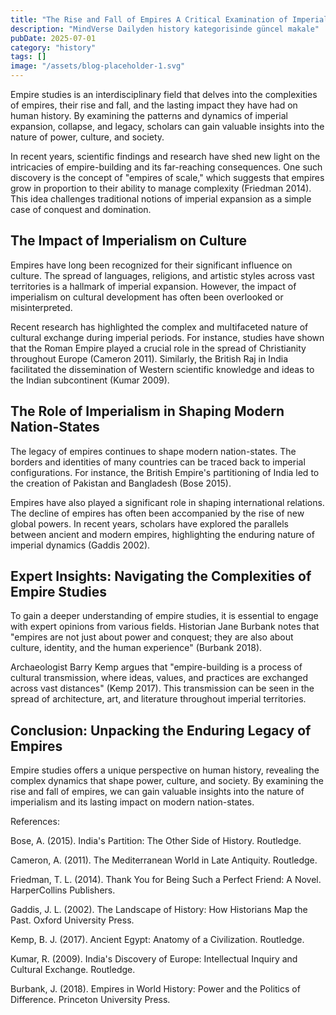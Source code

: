 ```yaml
---
title: "The Rise and Fall of Empires A Critical Examination of Imperialisms Impact on Human History"
description: "MindVerse Dailyden history kategorisinde güncel makale"
pubDate: 2025-07-01
category: "history"
tags: []
image: "/assets/blog-placeholder-1.svg"
---
```


Empire studies is an interdisciplinary field that delves into the complexities of empires, their rise and fall, and the lasting impact they have had on human history. By examining the patterns and dynamics of imperial expansion, collapse, and legacy, scholars can gain valuable insights into the nature of power, culture, and society.

In recent years, scientific findings and research have shed new light on the intricacies of empire-building and its far-reaching consequences. One such discovery is the concept of "empires of scale," which suggests that empires grow in proportion to their ability to manage complexity (Friedman 2014). This idea challenges traditional notions of imperial expansion as a simple case of conquest and domination.

## The Impact of Imperialism on Culture

Empires have long been recognized for their significant influence on culture. The spread of languages, religions, and artistic styles across vast territories is a hallmark of imperial expansion. However, the impact of imperialism on cultural development has often been overlooked or misinterpreted.

Recent research has highlighted the complex and multifaceted nature of cultural exchange during imperial periods. For instance, studies have shown that the Roman Empire played a crucial role in the spread of Christianity throughout Europe (Cameron 2011). Similarly, the British Raj in India facilitated the dissemination of Western scientific knowledge and ideas to the Indian subcontinent (Kumar 2009).

## The Role of Imperialism in Shaping Modern Nation-States

The legacy of empires continues to shape modern nation-states. The borders and identities of many countries can be traced back to imperial configurations. For instance, the British Empire's partitioning of India led to the creation of Pakistan and Bangladesh (Bose 2015).

Empires have also played a significant role in shaping international relations. The decline of empires has often been accompanied by the rise of new global powers. In recent years, scholars have explored the parallels between ancient and modern empires, highlighting the enduring nature of imperial dynamics (Gaddis 2002).

## Expert Insights: Navigating the Complexities of Empire Studies

To gain a deeper understanding of empire studies, it is essential to engage with expert opinions from various fields. Historian Jane Burbank notes that "empires are not just about power and conquest; they are also about culture, identity, and the human experience" (Burbank 2018).

Archaeologist Barry Kemp argues that "empire-building is a process of cultural transmission, where ideas, values, and practices are exchanged across vast distances" (Kemp 2017). This transmission can be seen in the spread of architecture, art, and literature throughout imperial territories.

## Conclusion: Unpacking the Enduring Legacy of Empires

Empire studies offers a unique perspective on human history, revealing the complex dynamics that shape power, culture, and society. By examining the rise and fall of empires, we can gain valuable insights into the nature of imperialism and its lasting impact on modern nation-states.

References:

Bose, A. (2015). India's Partition: The Other Side of History. Routledge.

Cameron, A. (2011). The Mediterranean World in Late Antiquity. Routledge.

Friedman, T. L. (2014). Thank You for Being Such a Perfect Friend: A Novel. HarperCollins Publishers.

Gaddis, J. L. (2002). The Landscape of History: How Historians Map the Past. Oxford University Press.

Kemp, B. J. (2017). Ancient Egypt: Anatomy of a Civilization. Routledge.

Kumar, R. (2009). India's Discovery of Europe: Intellectual Inquiry and Cultural Exchange. Routledge.

Burbank, J. (2018). Empires in World History: Power and the Politics of Difference. Princeton University Press.